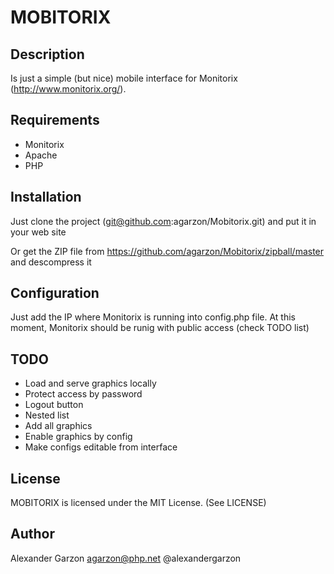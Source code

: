 MOBITORIX
===========

Description
---------------

Is just a simple (but nice) mobile interface for Monitorix (http://www.monitorix.org/).

Requirements
-------------------

 * Monitorix
 * Apache
 * PHP

Installation
--------------
Just clone the project (git@github.com:agarzon/Mobitorix.git) and put it in your web site

Or get the ZIP file from https://github.com/agarzon/Mobitorix/zipball/master and descompress it

Configuration
--------------
Just add the IP where Monitorix is running into config.php file.
At this moment, Monitorix should be runig with public access (check TODO list)

TODO
-------

* Load and serve graphics locally
* Protect access by password
* Logout button
* Nested list
* Add all graphics
* Enable graphics by config
* Make configs editable from interface

License
-------

MOBITORIX is licensed under the MIT License. (See LICENSE)

Author
-------

Alexander Garzon <agarzon@php.net>
@alexandergarzon

